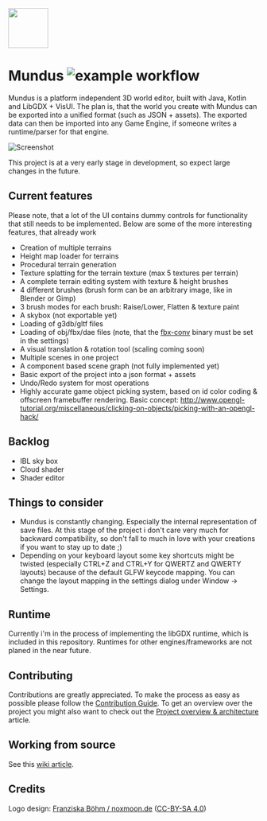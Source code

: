 <img alt="" src="logo.svg" height="80px" />

# Mundus ![example workflow](https://github.com/inver/Mundus/actions/workflows/gradle.yml/badge.svg)
Mundus is a platform independent 3D world editor, built with Java, Kotlin and LibGDX + VisUI.
The plan is, that the world you create with Mundus can be exported
into a unified format (such as JSON + assets). The exported data can then be imported into any Game Engine,
if someone writes a runtime/parser for that engine.

![Screenshot](https://raw.githubusercontent.com/mbrlabs/Mundus/master/screenshot.png)

This project is at a very early stage in development, so expect large
changes in the future.

## Current features
Please note, that a lot of the UI contains dummy controls for functionality that still needs to be
implemented.
Below are some of the more interesting features, that already work

- Creation of multiple terrains
- Height map loader for terrains
- Procedural terrain generation
- Texture splatting for the terrain texture (max 5 textures per terrain)
- A complete terrain editing system with texture & height brushes
- 4 different brushes (brush form can be an arbitrary image, like in Blender or Gimp)
- 3 brush modes for each brush: Raise/Lower, Flatten & texture paint
- A skybox (not exportable yet)
- Loading of g3db/gltf files
- Loading of obj/fbx/dae files (note, that the [fbx-conv](https://github.com/libgdx/fbx-conv) binary must be set in the settings)
- A visual translation & rotation tool (scaling coming soon)
- Multiple scenes in one project
- A component based scene graph (not fully implemented yet)
- Basic export of the project into a json format + assets
- Undo/Redo system for most operations
- Highly accurate game object picking system, based on id color coding & offscreen framebuffer rendering.
  Basic concept: http://www.opengl-tutorial.org/miscellaneous/clicking-on-objects/picking-with-an-opengl-hack/
  
## Backlog
- IBL sky box
- Cloud shader
- Shader editor

## Things to consider
- Mundus is constantly changing. Especially the internal representation of save files. At this stage of the project i don't care 
very much for backward compatibility, so don't fall to much in love with your creations if you want to stay up to date ;)
- Depending on your keyboard layout some key shortcuts might be twisted (especially CTRL+Z and CTRL+Y for QWERTZ and QWERTY layouts) 
because of the default GLFW keycode mapping. You can change the layout mapping in the settings dialog under Window -> Settings.

## Runtime
Currently i'm in the process of implementing the libGDX runtime, which is included in this repository.
Runtimes for other engines/frameworks are not planed in the near future.

## Contributing
Contributions are greatly appreciated. To make the process as easy as possible please follow the [Contribution Guide](https://github.com/mbrlabs/Mundus/wiki/Contributing).
To get an overview over the project you might also want to check out the [Project overview & architecture](https://github.com/mbrlabs/Mundus/wiki/Project-overview-%26-architecture) article.

## Working from source
See this [wiki article](https://github.com/mbrlabs/Mundus/wiki/Working-from-source).

## Credits
Logo design: [Franziska Böhm / noxmoon.de](http://noxmoon.de) ([CC-BY-SA 4.0](https://creativecommons.org/licenses/by-sa/4.0/)) 
